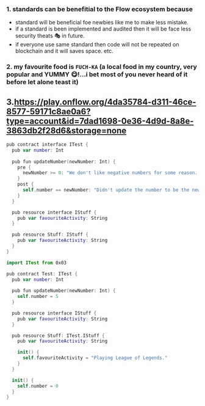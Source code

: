 ### 1. standards can be benefitial to the Flow ecosystem because 
* standard will be beneficial foe newbies like me to make less mistake.
* if a standard is been implemented and audited then it will be face less security theats 🎭 in future.
* if everyone use same standard then code will not be repeated on blockchain and it will saves space.
etc.

### 2. my favourite food is `FUCH-KA` (a local food in my country, very popular and YUMMY 😋!...i bet most of you never heard of it before let alone teast it)

## 3.https://play.onflow.org/4da35784-d311-46ce-8577-59171c8ae0a6?type=account&id=7dad1698-0e36-4d9d-8a8e-3863db2f28d6&storage=none
``` swift
pub contract interface ITest {
  pub var number: Int
  
  pub fun updateNumber(newNumber: Int) {
    pre {
      newNumber >= 0: "We don't like negative numbers for some reason. We're mean."
    }
    post {
      self.number == newNumber: "Didn't update the number to be the new number."
    }
  }

  pub resource interface IStuff {
    pub var favouriteActivity: String
  }

  pub resource Stuff: IStuff {
    pub var favouriteActivity: String
  }
}
```
``` swift
import ITest from 0x03

pub contract Test: ITest {
  pub var number: Int
  
  pub fun updateNumber(newNumber: Int) {
    self.number = 5
  }

  pub resource interface IStuff {
    pub var favouriteActivity: String
  }

  pub resource Stuff: ITest.IStuff {
    pub var favouriteActivity: String

    init() {
      self.favouriteActivity = "Playing League of Legends."
    }
  }

  init() {
    self.number = 0
  }
}
```
